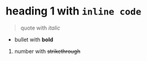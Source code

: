 # heading 1 with `inline code`

> quote with *italic*

- bullet with **bold**

1. number with ~~strikethrough~~

